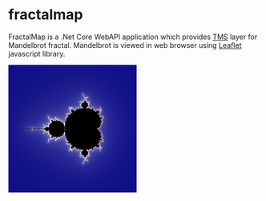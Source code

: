 # fractalmap

FractalMap is a .Net Core WebAPI application which provides [TMS](https://wiki.openstreetmap.org/wiki/TMS) layer for Mandelbrot fractal. 
Mandelbrot is viewed in web browser using [Leaflet](https://leafletjs.com/) javascript library.

<img src="FractalMap/wwwroot/mandel0.png" alt="Mandelbrot" />
